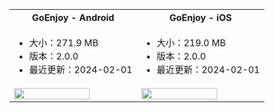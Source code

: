<table>
  <colgroup>
    <col>
    <col>
  </colgroup>
<tbody><tr>
<th>GoEnjoy - <b>Android</b></th>
<th>GoEnjoy - <b>iOS</b></th>
</tr>
<tr>
<td><ul><li>大小：271.9 MB</li><li>版本：2.0.0</li><li>最近更新：2024-02-01</li></ul></td>
<td><ul><li>大小：219.0 MB</li><li>版本：2.0.0</li><li>最近更新：2024-02-01</li></ul></td>
</tr>
<tr>
<td><a href="https://storage.zego.im/GoEnjoy/GoEnjoy.apk" title="手机扫码体验，或浏览器点击下载。"><img src="https://zego-platform-growth.oss-cn-shanghai.aliyuncs.com/official-website/zego/experience-app/img_ktv_app_android.png" width="80%"></a></td>
<td><a href="https://apps.apple.com/cn/app/goenjoy/id1554247729" target="_blank" title="手机扫码体验，或浏览器点击下载。"><img src="https://zego-platform-growth.oss-cn-shanghai.aliyuncs.com/official-website/zego/experience-app/img_ktv_app_ios%402x.png" width="80%"></a></td>
</tr>
</tbody></table>















